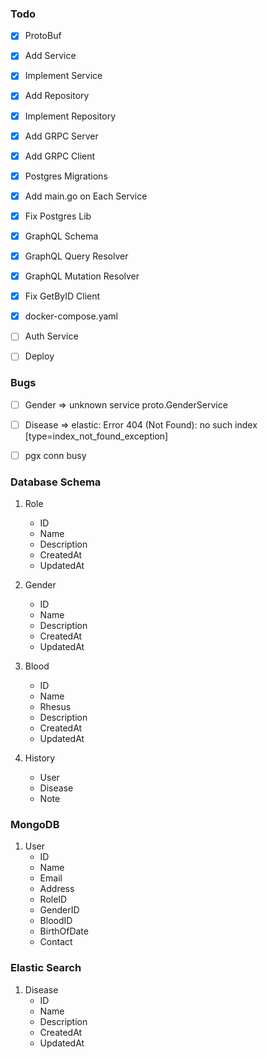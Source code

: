 ### Todo

 - [x] ProtoBuf
 - [x] Add Service
 - [x] Implement Service
 - [x] Add Repository
 - [x] Implement Repository
 - [x] Add GRPC Server
 - [x] Add GRPC Client
 - [x] Postgres Migrations
 - [x] Add main.go on Each Service
 - [x] Fix Postgres Lib
 - [x] GraphQL Schema
 - [x] GraphQL Query Resolver
 - [x] GraphQL Mutation Resolver
 - [x] Fix GetByID Client
 - [x] docker-compose.yaml
 - [ ] Auth Service
 - [ ] Deploy
 
 
 ### Bugs
  - [ ] Gender => unknown service proto.GenderService
  - [ ] Disease => elastic: Error 404 (Not Found): no such index [type=index_not_found_exception]
  - [ ] pgx conn busy
 

### Database Schema

1. Role
   - ID
   - Name
   - Description
   - CreatedAt
   - UpdatedAt

2. Gender
   - ID
   - Name
   - Description
   - CreatedAt
   - UpdatedAt

3. Blood
   - ID
   - Name
   - Rhesus
   - Description
   - CreatedAt
   - UpdatedAt
   
4. History
   - User
   - Disease
   - Note


### MongoDB

1. User
   - ID
   - Name
   - Email
   - Address
   - RoleID
   - GenderID
   - BloodID
   - BirthOfDate
   - Contact

### Elastic Search

1. Disease
   - ID
   - Name
   - Description
   - CreatedAt
   - UpdatedAt
